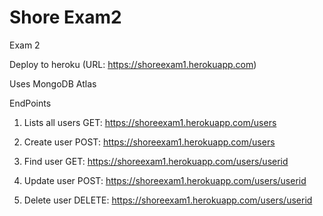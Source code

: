 # Shore Exam2
Exam 2

Deploy to heroku (URL: https://shoreexam1.herokuapp.com)

Uses MongoDB Atlas

EndPoints

1. Lists all users
GET: https://shoreexam1.herokuapp.com/users

2. Create user
POST: https://shoreexam1.herokuapp.com/users

3. Find user
GET: https://shoreexam1.herokuapp.com/users/userid

4. Update user
POST: https://shoreexam1.herokuapp.com/users/userid
  
5. Delete user
DELETE: https://shoreexam1.herokuapp.com/users/userid
  
  
